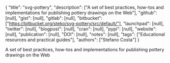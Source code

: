 {
  "title": "svg-pottery",
  "description": ["A set of best practices, how-tos and implementations for publishing pottery drawings on the Web"],
  "github": [null],
  "gist": [null],
  "gitlab": [null],
  "bitbucket": ["https://bitbucket.org/steko/svg-pottery/src/default/"],
  "launchpad": [null],
  "twitter": [null],
  "blogpost": [null],
  "cran": [null],
  "pypi": [null],
  "website": [null],
  "publication": [null],
  "DOI": [null],
  "notes": [null],
  "tags": ["Educational resources and practical guides"],
  "authors": ["Stefano Costa"]
}

<!-- Generated by csv2md.R – do not edit by hand -->

A set of best practices, how-tos and implementations for publishing pottery drawings on the Web